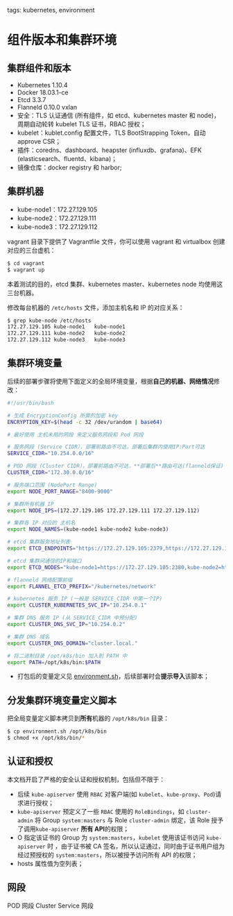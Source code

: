 <!-- toc -->

tags: kubernetes, environment

# 组件版本和集群环境

## 集群组件和版本

+ Kubernetes 1.10.4
+ Docker 18.03.1-ce
+ Etcd 3.3.7
+ Flanneld 0.10.0 vxlan
+ 安全：TLS 认证通信 (所有组件，如 etcd、kubernetes master 和 node)，周期自动轮转 kubelet TLS 证书，RBAC 授权；
+ kubelet：kublet.config 配置文件，TLS BootStrapping Token，自动 approve CSR；
+ 插件：coredns、dashboard、heapster (influxdb、grafana)、EFK (elasticsearch、fluentd、kibana)；
+ 镜像仓库：docker registry 和 harbor;

## 集群机器

+ kube-node1：172.27.129.105
+ kube-node2：172.27.129.111
+ kube-node3：172.27.129.112

vagrant 目录下提供了 Vagrantfile 文件，你可以使用 vagrant 和 virtualbox 创建对应的三台虚机：

``` bash
$ cd vagrant
$ vagrant up
```

本着测试的目的，etcd 集群、kubernetes master、kubernetes node 均使用这三台机器。

修改每台机器的 `/etc/hosts` 文件，添加主机名和 IP 的对应关系：

``` bash
$ grep kube-node /etc/hosts
172.27.129.105 kube-node1	kube-node1
172.27.129.111 kube-node2	kube-node2
172.27.129.112 kube-node3	kube-node3
```

## 集群环境变量

后续的部署步骤将使用下面定义的全局环境变量，根据**自己的机器、网络情况**修改：

``` bash
#!/usr/bin/bash

# 生成 EncryptionConfig 所需的加密 key
ENCRYPTION_KEY=$(head -c 32 /dev/urandom | base64)

# 最好使用 主机未用的网段 来定义服务网段和 Pod 网段

# 服务网段 (Service CIDR），部署前路由不可达，部署后集群内使用IP:Port可达
SERVICE_CIDR="10.254.0.0/16"

# POD 网段 (Cluster CIDR），部署前路由不可达，**部署后**路由可达(flanneld保证)
CLUSTER_CIDR="172.30.0.0/16"

# 服务端口范围 (NodePort Range)
export NODE_PORT_RANGE="8400-9000"

# 集群所有机器 IP
export NODE_IPS=(172.27.129.105 172.27.129.111 172.27.129.112)

# 集群各 IP 对应的 主机名
export NODE_NAMES=(kube-node1 kube-node2 kube-node3)

# etcd 集群服务地址列表
export ETCD_ENDPOINTS="https://172.27.129.105:2379,https://172.27.129.111:2379,https://172.27.129.112:2379"

# etcd 集群间通信的IP和端口
export ETCD_NODES="kube-node1=https://172.27.129.105:2380,kube-node2=https://172.27.129.111:2380,kube-node3=https://172.27.129.112:2380"

# flanneld 网络配置前缀
export FLANNEL_ETCD_PREFIX="/kubernetes/network"

# kubernetes 服务 IP (一般是 SERVICE_CIDR 中第一个IP)
export CLUSTER_KUBERNETES_SVC_IP="10.254.0.1"

# 集群 DNS 服务 IP (从 SERVICE_CIDR 中预分配)
export CLUSTER_DNS_SVC_IP="10.254.0.2"

# 集群 DNS 域名
export CLUSTER_DNS_DOMAIN="cluster.local."

# 将二进制目录 /opt/k8s/bin 加入到 PATH 中
export PATH=/opt/k8s/bin:$PATH
```
+ 打包后的变量定义见 [environment.sh](https://github.com/opsnull/follow-me-install-kubernetes-cluster/blob/master/manifests/environment.sh)，后续部署时会**提示导入**该脚本；

## 分发集群环境变量定义脚本

把全局变量定义脚本拷贝到**所有**机器的 `/opt/k8s/bin` 目录：

``` bash
$ cp environment.sh /opt/k8s/bin
$ chmod +x /opt/k8s/bin/*
```

## 认证和授权

本文档开启了严格的安全认证和授权机制，包括但不限于：
+ 后续 `kube-apiserver` 使用 `RBAC` 对客户端(如 `kubelet`、`kube-proxy`、`Pod`)请求进行授权；
+ `kube-apiserver` 预定义了一些 `RBAC` 使用的 `RoleBindings`，如 `cluster-admin` 将 Group `system:masters` 与 Role `cluster-admin` 绑定，该 Role 授予了调用`kube-apiserver` **所有 API**的权限；
+ O 指定该证书的 Group 为 `system:masters`，`kubelet` 使用该证书访问 `kube-apiserver` 时 ，由于证书被 CA 签名，所以认证通过，同时由于证书用户组为经过预授权的 `system:masters`，所以被授予访问所有 API 的权限；
+ hosts 属性值为空列表；

## 网段

POD 网段
Cluster Service 网段